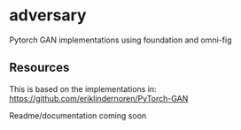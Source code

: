 # adversary
Pytorch GAN implementations using foundation and omni-fig

## Resources

This is based on the implementations in: https://github.com/eriklindernoren/PyTorch-GAN


Readme/documentation coming soon

